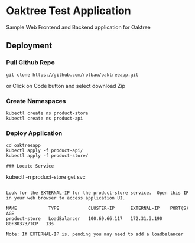 # Oaktree Test Application

Sample Web Frontend and Backend application for Oaktree

## Deployment

### Pull Github Repo
```
git clone https://github.com/rotbau/oaktreeapp.git
```
or Click on Code button and select download Zip

### Create Namespaces
```
kubectl create ns product-store
kubectl create ns product-api
```

### Deploy Application
```
cd oaktreeapp
kubectl apply -f product-api/
kubectl apply -f product-store/

### Locate Service
```
kubectl -n product-store get svc
```

Look for the EXTERNAL-IP for the product-store service.  Open this IP in your web browser to access application UI.

NAME            TYPE           CLUSTER-IP      EXTERNAL-IP    PORT(S)        AGE
product-store   LoadBalancer   100.69.66.117   172.31.3.190   80:30373/TCP   13s

Note: If EXTERNAL-IP is. pending you may need to add a loadbalancer
